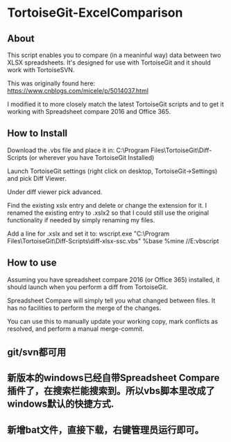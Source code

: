 # TortoiseGit-ExcelComparison #

## About ##
This script enables you to compare (in a meaninful way) data between two XLSX spreadsheets. It's designed for use with TortoiseGit and it should work with TortoiseSVN.

This was originally found here: https://www.cnblogs.com/micele/p/5014037.html

I modified it to more closely match the latest TortoiseGit scripts and to get it working with Spreadsheet compare 2016 and Office 365.

## How to Install ##

Download the .vbs file and place it in: C:\Program Files\TortoiseGit\Diff-Scripts (or wherever you have TortoiseGit Installed)

Launch TortoiseGit settings (right click on desktop, TortoiseGit->Settings) and pick Diff Viewer. 

Under diff viewer pick advanced.


Find the existing xslx entry and delete or change the extension for it. 
I renamed the existing entry to .xslx2 so that I could still use the original functionality if needed by simply renaming my files. 
 
Add a line for .xslx and set it to:
wscript.exe "C:\Program Files\TortoiseGit\Diff-Scripts\diff-xlsx-ssc.vbs" %base %mine //E:vbscript

## How to use ##
Assuming you have spreadsheet compare 2016 (or Office 365) installed, it should launch when you perform a diff from TortoiseGit. 

Spreadsheet Compare will simply tell you what changed between files. It has no facilities to perform the merge of the changes. 

You can use this to manually update your working copy, mark conflicts as resolved, and perform a manual merge-commit.

## git/svn都可用  
## 新版本的windows已经自带Spreadsheet Compare插件了，在搜索栏能搜索到。所以vbs脚本里改成了windows默认的快捷方式.

## 新增bat文件，直接下载，右键管理员运行即可。
